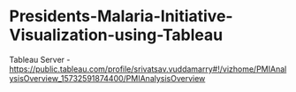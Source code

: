# Presidents-Malaria-Initiative-Visualization-using-Tableau

Tableau Server - https://public.tableau.com/profile/srivatsav.vuddamarry#!/vizhome/PMIAnalysisOverview_15732591874400/PMIAnalysisOverview

